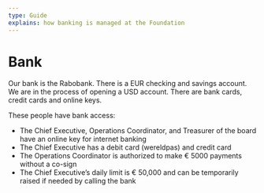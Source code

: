 ```yaml
---
type: Guide
explains: how banking is managed at the Foundation
---
```


# Bank

Our bank is the Rabobank. There is a EUR checking and savings account. We are in the process of opening a USD account. There are bank cards, credit cards and online keys. 

These people have bank access:

* The Chief Executive, Operations Coordinator, and Treasurer of the board have an online key for internet banking
* The Chief Executive has a debit card (wereldpas) and credit card
* The Operations Coordinator is authorized to make € 5000 payments without a co-sign
* The Chief Executive’s daily limit is € 50,000 and can be temporarily raised if needed by calling the bank
